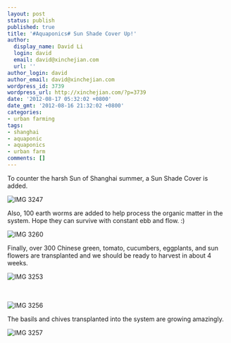 ```yaml
---
layout: post
status: publish
published: true
title: '#Aquaponics# Sun Shade Cover Up!'
author:
  display_name: David Li
  login: david
  email: david@xinchejian.com
  url: ''
author_login: david
author_email: david@xinchejian.com
wordpress_id: 3739
wordpress_url: http://xinchejian.com/?p=3739
date: '2012-08-17 05:32:02 +0800'
date_gmt: '2012-08-16 21:32:02 +0800'
categories:
- urban farming
tags:
- shanghai
- aquaponic
- aquaponics
- urban farm
comments: []
---
```

<p>To counter the harsh Sun of Shanghai summer, a Sun Shade Cover is added. </p>
<p><img style="display:block; margin-left:auto; margin-right:auto;" src="http://xinchejian.com/wp-content/uploads/2012/08/IMG_3247.jpg" alt="IMG 3247" title="IMG_3247.jpg" border="0"/></p>
<p>Also, 100 earth worms are added to help process the organic matter in the system. Hope they can survive with constant ebb and flow. :) </p>
<p><img style="display:block; margin-left:auto; margin-right:auto;" src="http://xinchejian.com/wp-content/uploads/2012/08/IMG_3260.jpg" alt="IMG 3260" title="IMG_3260.JPG" border="0"/></p>
<p>Finally, over 300 Chinese green, tomato, cucumbers, eggplants, and sun flowers are transplanted and we should be ready to harvest in about 4 weeks. </p>
<p><img style="display:block; margin-left:auto; margin-right:auto;" src="http://xinchejian.com/wp-content/uploads/2012/08/IMG_3253.jpg" alt="IMG 3253" title="IMG_3253.jpg" border="0"/></p>
<p><br/><br />
<img style="display:block; margin-left:auto; margin-right:auto;" src="http://xinchejian.com/wp-content/uploads/2012/08/IMG_3256.jpg" alt="IMG 3256" title="IMG_3256.jpg" border="0"/></p>
<p>The basils and chives transplanted into the system are growing amazingly. </p>
<p><img style="display:block; margin-left:auto; margin-right:auto;" src="http://xinchejian.com/wp-content/uploads/2012/08/IMG_3257.jpg" alt="IMG 3257" title="IMG_3257.jpg" border="0"/></p>
